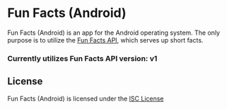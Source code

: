 # Fun Facts (Android)

Fun Facts (Android) is an app for the Android operating system. The only purpose is to utilize the [Fun Facts API](https://github.com/NathanHeffley/FunFactsWebsite), which serves up short facts.

### Currently utilizes Fun Facts API version: v1

## License

Fun Facts (Android) is licensed under the [ISC License](https://opensource.org/licenses/ISC)
